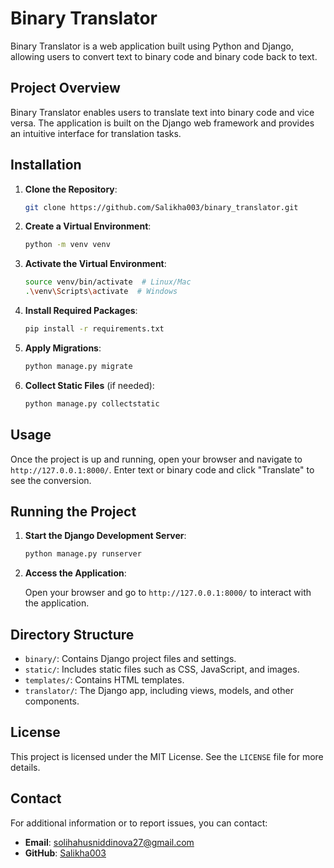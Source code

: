 # Binary Translator

Binary Translator is a web application built using Python and Django, allowing users to convert text to binary code and binary code back to text.

## Project Overview

Binary Translator enables users to translate text into binary code and vice versa. The application is built on the Django web framework and provides an intuitive interface for translation tasks.

## Installation

1. **Clone the Repository**:

    ```sh
    git clone https://github.com/Salikha003/binary_translator.git
    ```

2. **Create a Virtual Environment**:

    ```sh
    python -m venv venv
    ```

3. **Activate the Virtual Environment**:

    ```sh
    source venv/bin/activate  # Linux/Mac
    .\venv\Scripts\activate  # Windows
    ```

4. **Install Required Packages**:

    ```sh
    pip install -r requirements.txt
    ```

5. **Apply Migrations**:

    ```sh
    python manage.py migrate
    ```

6. **Collect Static Files** (if needed):

    ```sh
    python manage.py collectstatic
    ```

## Usage

Once the project is up and running, open your browser and navigate to `http://127.0.0.1:8000/`. Enter text or binary code and click "Translate" to see the conversion.

## Running the Project

1. **Start the Django Development Server**:

    ```sh
    python manage.py runserver
    ```

2. **Access the Application**:

    Open your browser and go to `http://127.0.0.1:8000/` to interact with the application.

## Directory Structure

- `binary/`: Contains Django project files and settings.
- `static/`: Includes static files such as CSS, JavaScript, and images.
- `templates/`: Contains HTML templates.
- `translator/`: The Django app, including views, models, and other components.

## License

This project is licensed under the MIT License. See the `LICENSE` file for more details.

## Contact

For additional information or to report issues, you can contact:

- **Email**: solihahusniddinova27@gmail.com
- **GitHub**: [Salikha003](https://github.com/Salikha003)
